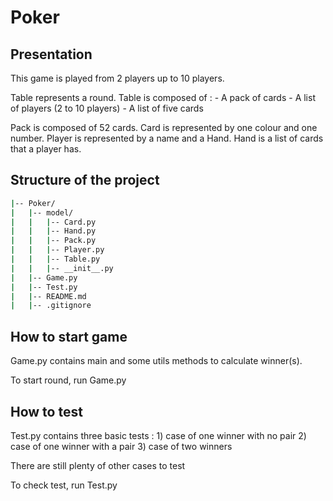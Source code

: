 # Poker

## Presentation

This game is played from 2 players up to 10 players.

Table represents a round.
Table is composed of : - A pack of cards
                       - A list of players (2 to 10 players)
                       - A list of five cards

Pack is composed of 52 cards.
Card is represented by one colour and one number.
Player is represented by a name and a Hand.
Hand is a list of cards that a player has.

## Structure of the project

```bash
|-- Poker/
|   |-- model/
|   |   |-- Card.py
|   |   |-- Hand.py
|   |   |-- Pack.py
|   |   |-- Player.py
|   |   |-- Table.py
|   |   |-- __init__.py
|   |-- Game.py
|   |-- Test.py
|   |-- README.md
|   |-- .gitignore
```

## How to start game

Game.py contains main and some utils methods to calculate winner(s).

To start round, run Game.py

## How to test

Test.py contains three basic tests : 1) case of one winner with no pair
                                     2) case of one winner with a pair
                                     3) case of two winners

There are still plenty of other cases to test

To check test, run Test.py

